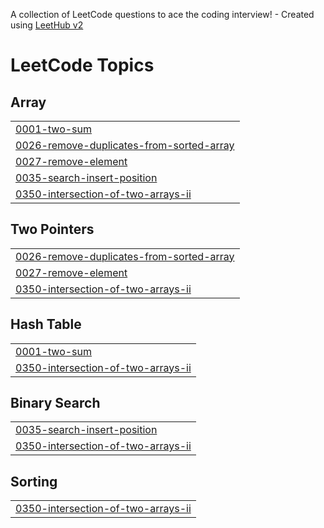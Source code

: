 A collection of LeetCode questions to ace the coding interview! - Created using [LeetHub v2](https://github.com/arunbhardwaj/LeetHub-2.0)
<!---LeetCode Topics Start-->
# LeetCode Topics
## Array
|  |
| ------- |
| [0001-two-sum](https://github.com/MukundLokhande/LeetCode/tree/master/0001-two-sum) |
| [0026-remove-duplicates-from-sorted-array](https://github.com/MukundLokhande/LeetCode/tree/master/0026-remove-duplicates-from-sorted-array) |
| [0027-remove-element](https://github.com/MukundLokhande/LeetCode/tree/master/0027-remove-element) |
| [0035-search-insert-position](https://github.com/MukundLokhande/LeetCode/tree/master/0035-search-insert-position) |
| [0350-intersection-of-two-arrays-ii](https://github.com/MukundLokhande/LeetCode/tree/master/0350-intersection-of-two-arrays-ii) |
## Two Pointers
|  |
| ------- |
| [0026-remove-duplicates-from-sorted-array](https://github.com/MukundLokhande/LeetCode/tree/master/0026-remove-duplicates-from-sorted-array) |
| [0027-remove-element](https://github.com/MukundLokhande/LeetCode/tree/master/0027-remove-element) |
| [0350-intersection-of-two-arrays-ii](https://github.com/MukundLokhande/LeetCode/tree/master/0350-intersection-of-two-arrays-ii) |
## Hash Table
|  |
| ------- |
| [0001-two-sum](https://github.com/MukundLokhande/LeetCode/tree/master/0001-two-sum) |
| [0350-intersection-of-two-arrays-ii](https://github.com/MukundLokhande/LeetCode/tree/master/0350-intersection-of-two-arrays-ii) |
## Binary Search
|  |
| ------- |
| [0035-search-insert-position](https://github.com/MukundLokhande/LeetCode/tree/master/0035-search-insert-position) |
| [0350-intersection-of-two-arrays-ii](https://github.com/MukundLokhande/LeetCode/tree/master/0350-intersection-of-two-arrays-ii) |
## Sorting
|  |
| ------- |
| [0350-intersection-of-two-arrays-ii](https://github.com/MukundLokhande/LeetCode/tree/master/0350-intersection-of-two-arrays-ii) |
<!---LeetCode Topics End-->